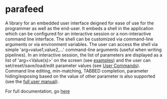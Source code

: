 # parafeed
A library for an embedded user interface deigned for ease of use for the programmer as well as the end-user. It embeds a shell in the application which can be configured for an interactive session or a non-interactive command line interface. The shell can be customized via command-line arguments or via environment variables. The user can access the shell via simple 'arg=value1,value2,...' command-line arguments (useful when writing pipelines). In an interactive session, the list of parameters are displayed as a list of 'arg=<Value(s)>' on the screen (see [examples](https://github.com/sanbee/parafeed/blob/wiki/UserDoc.md#example)) and the user can set/reset/save/load/edit parameter values (see [User Commands](https://github.com/sanbee/parafeed/blob/wiki/UserDoc.md#user-commands)). Command line editing, min-matching, TABBED completion, parameter hiding/exposing based on the value of other parameter is also supported (see the [full user manual](https://github.com/sanbee/parafeed/blob/wiki/UserDoc.md)). 

For full documentation, go [here](https://github.com/sanbee/parafeed/blob/wiki/UserDoc.md)
